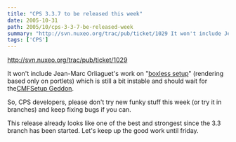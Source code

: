 ```yaml
---
title: "CPS 3.3.7 to be released this week"
date: 2005-10-31
path: 2005/10/cps-3-3-7-be-released-week
summary: "http://svn.nuxeo.org/trac/pub/ticket/1029 It won't include Jean-Marc Orliaguet's work on \"boxless setup\" (rendering based only on portlets) which is still a bit instable and should wait for theCMFSetup Geddon."
tags: ['CPS']
---
```


<a class="moz-txt-link-freetext" href="http://svn.nuxeo.org/trac/pub/ticket/1029">http://svn.nuxeo.org/trac/pub/ticket/1029</a>

It won't include Jean-Marc Orliaguet's work on "<a href="http://svn.nuxeo.org/trac/pub/browser/CPSSkins/branches/jmo-boxless/">boxless
setup</a>" (rendering based only on portlets) which is still a bit instable
and should wait for the<a href="http://svn.nuxeo.org/trac/pub/ticket/586">CMFSetup Geddon</a>.

So, CPS developers, please don't try new funky stuff this week (or try it
in branches) and keep fixing bugs if you can.

This release already looks like one of the best and strongest since the 3.3
branch has been started. Let's keep up the good work until friday.

